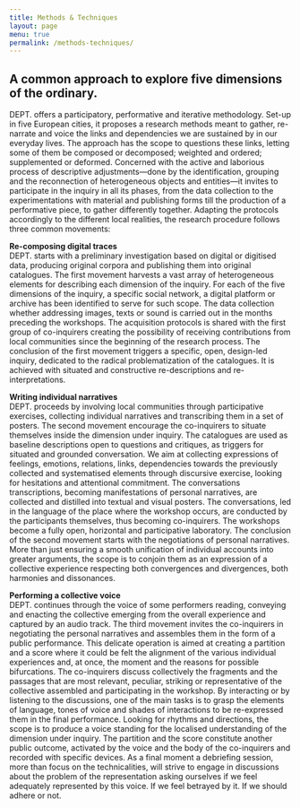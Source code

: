 ```yaml
---
title: Methods & Techniques
layout: page
menu: true
permalink: /methods-techniques/
---
```


<h2>A common approach to explore five dimensions of the ordinary.</h2>

<span class="dept">DEPT.</span> offers a participatory, performative and iterative methodology. Set-up in five European cities, it proposes a research methods meant to gather, re-narrate and voice the links and dependencies we are sustained by in our everyday lives. The approach has the scope to questions these links, letting some of them be composed or decomposed; weighted and ordered; supplemented or deformed. Concerned with the active and laborious process of descriptive adjustments—done by the identification, grouping and the reconnection of heterogeneous objects and entities—it invites to participate in the inquiry in all its phases, from the data collection to the experimentations with material and publishing forms till the production of a performative piece, to gather differently together.
Adapting the protocols accordingly to the different local realities, the research procedure follows three common movements:

**Re-composing digital traces**<br>
DEPT. starts with a preliminary investigation based on digital or digitised data, producing original corpora and publishing them into original catalogues.
The first movement harvests a vast array of heterogeneous elements for describing each dimension of the inquiry. For each of the five dimensions of the inquiry, a specific social network, a digital platform or archive has been identified to serve for such scope.
The data collection whether addressing images, texts or sound is carried out in the months preceding the workshops. The acquisition protocols is shared with the first group of co-inquirers creating the possibility of receiving contributions from local communities since the beginning of the research process.
The conclusion of the first movement triggers a specific, open, design-led inquiry, dedicated to the radical problematization of the catalogues. It is achieved with situated and constructive re-descriptions and re-interpretations.

**Writing individual narratives**<br>
DEPT. proceeds by involving local communities through participative exercises, collecting individual narratives and transcribing them in a set of posters.
The second movement encourage the co-inquirers to situate themselves inside the dimension under inquiry. The catalogues are used as baseline descriptions open to questions and critiques, as triggers for situated and grounded conversation. We aim at collecting expressions of feelings, emotions, relations, links, dependencies towards the previously collected and systematised elements through discursive exercise, looking for hesitations and attentional commitment. The conversations transcriptions, becoming manifestations of personal narratives, are collected and distilled into textual and visual posters.
The conversations, led in the language of the place where the workshop occurs, are conducted by the participants themselves, thus becoming co-inquirers. The workshops become a fully open, horizontal and participative laboratory.
The conclusion of the second movement starts with the negotiations of personal narratives. More than just ensuring a smooth unification of individual accounts into greater arguments, the scope is to conjoin them as an expression of a collective experience respecting both convergences and divergences, both harmonies and dissonances.

**Performing a collective voice**<br>
DEPT. continues through the voice of some performers reading, conveying and enacting the collective emerging from the overall experience and captured by an audio track.
The third movement invites the co-inquirers in negotiating the personal narratives and assembles them in the form of a public performance. This delicate operation is aimed at creating a partition and a score where it could be felt the alignment of the various individual experiences and, at once, the moment and the reasons for possible bifurcations.
The co-inquirers discuss collectively the fragments and the passages that are most relevant, peculiar, striking or representative of the collective assembled and participating in the workshop. By interacting or by listening to the discussions, one of the main tasks is to grasp the elements of language, tones of voice and shades of interactions to be re-expressed them in the final performance. Looking for rhythms and directions, the scope is to produce a voice standing for the localised understanding of the dimension under inquiry. The partition and the score constitute another public outcome, activated by the voice and the body of the co-inquirers and recorded with specific devices.
As a final moment a debriefing session, more than focus on the technicalities, will strive to engage in discussions about the problem of the representation asking ourselves if we feel adequately represented by this voice. If we feel betrayed by it. If we should adhere or not.
